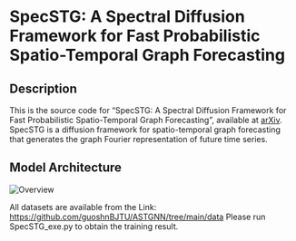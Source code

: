 # SpecSTG: A Spectral Diffusion Framework for Fast Probabilistic Spatio-Temporal Graph Forecasting

## Description
This is the source code for “SpecSTG: A Spectral Diffusion Framework for Fast Probabilistic Spatio-Temporal Graph Forecasting”, available at [arXiv](https://arxiv.org/abs/2401.08119). SpecSTG is a diffusion framework for spatio-temporal graph forecasting that generates the graph Fourier representation of future time series. 

## Model Architecture
![Overview](https://github.com/user-attachments/assets/f1526e82-aaf5-4bee-94b6-537b68a4b81b)



All datasets are available from the Link: https://github.com/guoshnBJTU/ASTGNN/tree/main/data 
Please run SpecSTG_exe.py to obtain the training result. 
